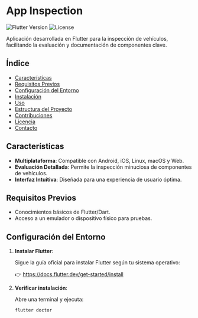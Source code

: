 # App Inspection

![Flutter Version](https://img.shields.io/badge/Flutter-3.0.0-blue)
![License](https://img.shields.io/badge/License-MIT-green)

Aplicación desarrollada en Flutter para la inspección de vehículos, facilitando la evaluación y documentación de componentes clave.

## Índice

- [Características](#características)
- [Requisitos Previos](#requisitos-previos)
- [Configuración del Entorno](#configuración-del-entorno)
- [Instalación](#instalación)
- [Uso](#uso)
- [Estructura del Proyecto](#estructura-del-proyecto)
- [Contribuciones](#contribuciones)
- [Licencia](#licencia)
- [Contacto](#contacto)

## Características

- **Multiplataforma**: Compatible con Android, iOS, Linux, macOS y Web.
- **Evaluación Detallada**: Permite la inspección minuciosa de componentes de vehículos.
- **Interfaz Intuitiva**: Diseñada para una experiencia de usuario óptima.

## Requisitos Previos

- Conocimientos básicos de Flutter/Dart.
- Acceso a un emulador o dispositivo físico para pruebas.

## Configuración del Entorno

1. **Instalar Flutter**:

   Sigue la guía oficial para instalar Flutter según tu sistema operativo:

   👉 https://docs.flutter.dev/get-started/install

2. **Verificar instalación**:

   Abre una terminal y ejecuta:

   ```bash
   flutter doctor
